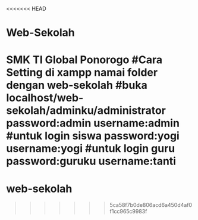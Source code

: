 <<<<<<< HEAD
# Web-Sekolah
SMK TI Global Ponorogo
#Cara Setting di xampp namai folder dengan web-sekolah
#buka localhost/web-sekolah/adminku/administrator
password:admin
username:admin
#untuk login siswa
password:yogi
username:yogi
#untuk login guru
password:guruku
username:tanti
=======
# web-sekolah
>>>>>>> 5ca58f7b0de806acd6a450d4af0f1cc965c9983f
